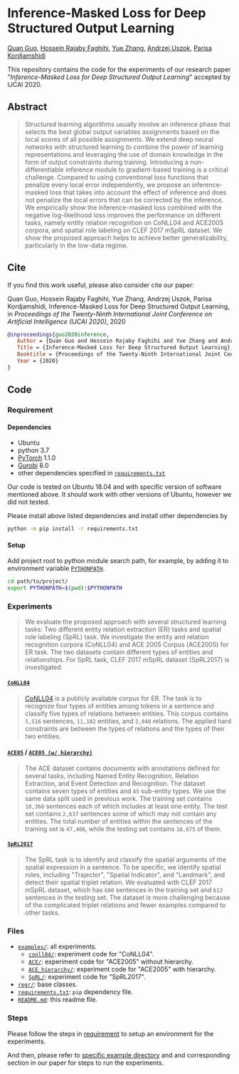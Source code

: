 # Inference-Masked Loss for Deep Structured Output Learning

[Quan Guo](https://github.com/guoquan),
[Hossein Rajaby Faghihi](https://github.com/hfaghihi15),
[Yue Zhang](https://github.com/zhangyuejoslin),
[Andrzej Uszok](https://github.com/auszok),
[Parisa Kordjamshidi](https://github.com/kordjamshidi)


This repository contains the code for the experiments of our research paper "_Inference-Masked Loss for Deep Structured Output Learning_" accepted by IJCAI 2020.

## Abstract

> Structured learning algorithms usually involve an inference phase that selects the best global output variables assignments based on the local scores of all possible assignments.
We extend deep neural networks with structured learning to combine the power of learning representations and leveraging the use of domain knowledge in the form of output constraints during training.
Introducing a non-differentiable inference module to gradient-based training is a critical challenge.
Compared to using conventional loss functions that penalize every local error independently, we propose an inference-masked loss that takes into account the effect of inference and does not penalize the local errors that can be corrected by the inference.
We empirically show the inference-masked loss combined with the negative log-likelihood loss improves the performance on different tasks, namely entity relation recognition on CoNLL04 and ACE2005 corpora, and spatial role labeling on CLEF 2017 mSpRL dataset. We show the proposed approach helps to achieve better generalizability, particularly in the low-data regime.

## Cite

If you find this work useful, please also consider cite our paper:

Quan Guo, Hossein Rajaby Faghihi, Yue Zhang, Andrzej Uszok, Parisa Kordjamshidi, Inference-Masked Loss for Deep Structured Output Learning, in _Proceedings of the Twenty-Ninth International Joint Conference on Artificial Intelligence (IJCAI 2020)_, 2020

```bibtex
@inproceedings{guo2020inference,
   Author = {Quan Guo and Hossein Rajaby Faghihi and Yue Zhang and Andrzej Uszok and Parisa Kordjamshidi},
   Title = {Inference-Masked Loss for Deep Structured Output Learning},
   Booktitle = {Proceedings of the Twenty-Ninth International Joint Conference on Artificial Intelligence (IJCAI 2020)},
   Year = {2020}
}
```

## Code

### Requirement

#### Dependencies

* Ubuntu
* python 3.7
* [PyTorch](https://pytorch.org) 1.1.0
* [Gurobi](https://www.gurobi.com) 8.0
* other dependencies specified in [`requirements.txt`](requirements.txt)

Our code is tested on Ubuntu 18.04 and with specific version of software mentioned above. It should work with other versions of Ubuntu, however we did not tested.

Please install above listed dependencies and install other dependencies by
```bash
python -m pip install -r requirements.txt
```

#### Setup

Add project root to python module search path, for example, by adding it to environment variable [`PYTHONPATH`](https://docs.python.org/3.7/using/cmdline.html#envvar-PYTHONPATH).
```bash
cd path/to/project/
export PYTHONPATH=$(pwd):$PYTHONPATH
```

### Experiments

> We evaluate the proposed approach with several structured learning tasks: 
Two different entity relation extraction (ER) tasks and spatial role labeling (SpRL) task. We investigate the entity and relation recognition corpora (CoNLL04) and ACE 2005 Corpus (ACE2005) for ER task. The two datasets contain different types of entities and relationships. For SpRL task, CLEF 2017 mSpRL dataset (SpRL2017) is investigated.

#### [`CoNLL04`](examples/conll04/)

> [CoNLL04](https://cogcomp.seas.upenn.edu/page/resource_view/43) is a publicly available corpus for ER.
The task is to recognize four types of entities among tokens in a sentence and classify five types of relations between entities.
This corpus contains `5,516` sentences, `11,182` entities, and `2,048` relations.
The applied hard constraints are between the types of relations and the types of their two entities.

#### [`ACE05`](examples/ACE/) / [`ACE05 (w/ hierarchy)`](examples/ACE_hierarchy/)

> The ACE dataset contains documents with annotations defined for several tasks, including Named Entity Recognition, Relation Extraction, and Event Detection and Recognition. The dataset contains seven types of entities and `45` sub-entity types. We use the same data split used in previous work. The training set contains `10,360` sentences each of which includes at least one entity. The test set contains `2,637` sentences  some of which may not contain any entities. The total number of entities within the sentences of the training set is `47,406`, while the testing set contains `10,675` of them.

#### [`SpRL2017`](examples/SpRL)

> The SpRL task is to identify and classify the spatial arguments of the spatial expression in a sentence. To be specific, we identify spatial roles, including "Trajector", "Spatial Indicator", and "Landmark", and detect their spatial triplet relation. We evaluated with CLEF 2017 mSpRL dataset, which has `600` sentences in the training set and `613` sentences in the testing set. The dataset is more challenging because of the complicated triplet relations and fewer examples compared to other tasks.

### Files

* [`examples/`](examples/): all experiments.
   * [`conll04/`](examples/conll04/): experiment code for "CoNLL04".
   * [`ACE/`](examples/ACE/): experiment code for "ACE2005" without hierarchy.
   * [`ACE_hierarchy/`](examples/ACE_hierarchy/): experiment code for "ACE2005" with hierarchy.
   * [`SpRL/`](examples/SpRL): experiment code for "SpRL2017". 
* [`regr/`](regr/): base classes.
* [`requirements.txt`](requirements.txt): `pip` dependency file.
* [`README.md`](README.md): this readme file.

### Steps

Please follow the steps in [requirement](#requirement) to setup an environment for the experiments.

And then, please refer to [specific example directory](#experiments) and and corresponding section in our paper for steps to run the experiments.
